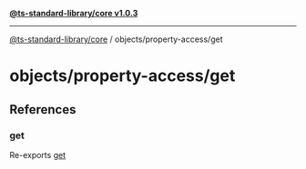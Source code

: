 [**@ts-standard-library/core v1.0.3**](../../../README.md)

***

[@ts-standard-library/core](../../../modules.md) / objects/property-access/get

# objects/property-access/get

## References

### get

Re-exports [get](functions/get.md)
